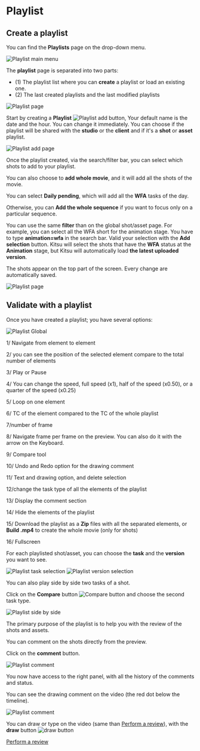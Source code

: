 # Playlist

## Create a playlist


You can find the **Playlists** page on the drop-down menu. 

![Playlist main menu](../img/getting-started/drop_down_menu_playlist.png)

The **playlist** page is separated into two parts: 

* (1) The playlist list where you can **create** a playlist or load an existing one.
* (2) The last created playlists and the last modified playlists

![Playlist page](../img/getting-started/playlist_page.png)

Start by creating a **Playlist** 
![Playlist add button](../img/getting-started/playlist_add_button.png), Your default name
is the date and the hour. You can change it immediately. You can choose if the playlist
will be shared with the **studio** or the **client** and if it's a **shot** or **asset** playlist.

![Playlist add page](../img/getting-started/playlist_add_page.png)

Once the playlist created, via the search/filter bar, you can select which shots to add
to your playlist. 

You can also choose to **add whole movie**, and it will add all the shots of the movie.

You can select **Daily pending**, which will add all the **WFA** tasks of the day.

Otherwise, you can **Add the whole sequence** if you want to focus only on a particular sequence.

You can use the same **filter** than on the global shot/asset page. For example, you can select all the 
WFA short for the animation stage.
You have to type **animation=wfa** in the search bar. Valid your selection with the **Add selection** button. 
Kitsu will select the shots that have the **WFA** status at the **Animation** stage, but Kitsu will automatically load **the latest uploaded version**.

The shots appear on the top part of the screen. Every change are 
automatically saved.



![Playlist page](../img/getting-started/playlist_example.png)


## Validate with a playlist

Once you have created a playlist; you have several options:


![Playlist Global](../img/getting-started/playlist_global.png)

1/ Navigate from element to element

2/ you can see the position of the selected element compare to the total number of elements

3/ Play or Pause

4/ You can change the speed, full speed (x1), half of the speed (x0.50), or a quarter of the speed (x0.25)

5/ Loop on one element

6/ TC of the element compared to the TC of the whole playlist

7/number of frame

8/ Navigate frame per frame on the preview. You can also do it with the arrow on the Keyboard.

9/ Compare tool

10/ Undo and Redo option for the drawing comment

11/ Text and drawing option, and delete selection

12/change the task type of all the elements of the playlist

13/ Display the comment section

14/ Hide the elements of the playlist

15/ Download the playlist as a **Zip** files with all the separated elements, or **Build .mp4** to create the whole movie (only for shots)

16/ Fullscreen



For each playlisted shot/asset, you can choose the **task** and the
**version** you want to see.

![Playlist task selection](../img/getting-started/playlist_task_selection.png)
![Playlist version selection](../img/getting-started/playlist_version_selection.png)

You can also play side by side two tasks of a shot.

Click on the **Compare** button ![Compare button](../img/getting-started/compare_button.png) and choose the second task type.

![Playlist side by side](../img/getting-started/playlist_side_by_side.png)



The primary purpose of the playlist is to help you with the review of the shots and assets.

You can comment on the shots directly from the preview.

Click on the **comment** button.

![Playlist comment](../img/getting-started/playlist_comment_button.png)

You now have access to the right panel, with all the history of the comments and status.

You can see the drawing comment on the video (the red dot below the timeline).

![Playlist comment](../img/getting-started/playlist_comment.png)

You can draw or type on the video (same than [Perform a review](./#perform-a-review)), with the **draw** button ![draw button](../img/getting-started/draw.png)

[Perform a review](./#perform-a-review)